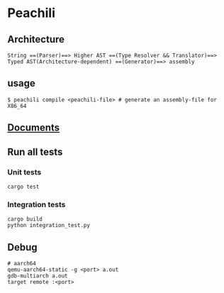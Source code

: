 # Peachili

## Architecture

```
String ==(Parser)==> Higher AST ==(Type Resolver && Translator)==> Typed AST(Architecture-dependent) ==(Generator)==> assembly
```

## usage

```
$ peachili compile <peachili-file> # generate an assembly-file for X86_64
```

## [Documents](https://github.com/Drumato/peachili/blob/master/docs/main.md)

## Run all tests

### Unit tests

```
cargo test
```

### Integration tests

```
cargo build
python integration_test.py
```

## Debug

```
# aarch64
qemu-aarch64-static -g <port> a.out
gdb-multiarch a.out
target remote :<port>
```
